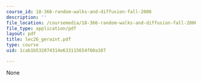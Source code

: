 ```yaml
---
course_id: 18-366-random-walks-and-diffusion-fall-2006
description: ''
file_location: /coursemedia/18-366-random-walks-and-diffusion-fall-2006/1cab1b532074314e633115654f60a107_lec26_geraint.pdf
file_type: application/pdf
layout: pdf
title: lec26_geraint.pdf
type: course
uid: 1cab1b532074314e633115654f60a107

---
```

None